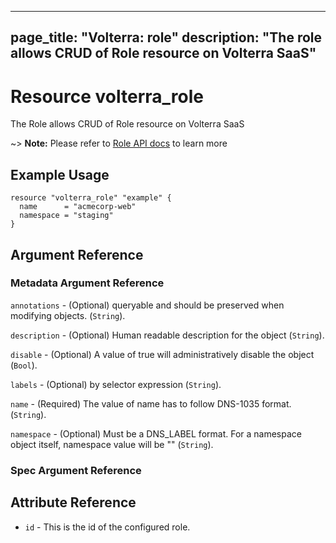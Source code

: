 











---
page_title: "Volterra: role"
description: "The role allows CRUD of Role  resource on Volterra SaaS"
---
# Resource volterra_role

The Role  allows CRUD of Role  resource on Volterra SaaS

~> **Note:** Please refer to [Role  API docs](https://docs.cloud.f5.com/docs-v2/api/role) to learn more

## Example Usage

```hcl
resource "volterra_role" "example" {
  name      = "acmecorp-web"
  namespace = "staging"
}

```

## Argument Reference

### Metadata Argument Reference
`annotations` - (Optional) queryable and should be preserved when modifying objects. (`String`).


`description` - (Optional) Human readable description for the object (`String`).


`disable` - (Optional) A value of true will administratively disable the object (`Bool`).


`labels` - (Optional) by selector expression (`String`).


`name` - (Required) The value of name has to follow DNS-1035 format. (`String`).


`namespace` - (Optional) Must be a DNS_LABEL format. For a namespace object itself, namespace value will be "" (`String`).



### Spec Argument Reference

## Attribute Reference

* `id` - This is the id of the configured role.

